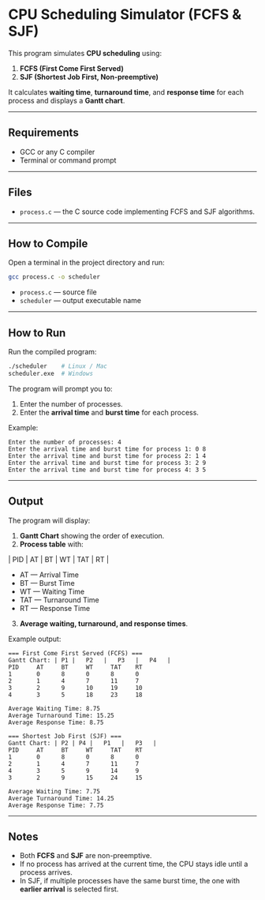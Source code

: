 # CPU Scheduling Simulator (FCFS & SJF)

This program simulates **CPU scheduling** using:

1. **FCFS (First Come First Served)**  
2. **SJF (Shortest Job First, Non-preemptive)**

It calculates **waiting time**, **turnaround time**, and **response time** for each process and displays a **Gantt chart**.

---

## Requirements

- GCC or any C compiler  
- Terminal or command prompt

---

## Files

- `process.c` — the C source code implementing FCFS and SJF algorithms.

---

## How to Compile

Open a terminal in the project directory and run:

```bash
gcc process.c -o scheduler
```

- `process.c` — source file  
- `scheduler` — output executable name

---

## How to Run

Run the compiled program:

```bash
./scheduler    # Linux / Mac
scheduler.exe  # Windows
```

The program will prompt you to:

1. Enter the number of processes.
2. Enter the **arrival time** and **burst time** for each process.

Example:

```
Enter the number of processes: 4
Enter the arrival time and burst time for process 1: 0 8
Enter the arrival time and burst time for process 2: 1 4
Enter the arrival time and burst time for process 3: 2 9
Enter the arrival time and burst time for process 4: 3 5
```

---

## Output

The program will display:

1. **Gantt Chart** showing the order of execution.  
2. **Process table** with:

| PID | AT | BT | WT | TAT | RT |

- AT — Arrival Time  
- BT — Burst Time  
- WT — Waiting Time  
- TAT — Turnaround Time  
- RT — Response Time

3. **Average waiting, turnaround, and response times**.

Example output:

```
=== First Come First Served (FCFS) ===
Gantt Chart: | P1 |   P2   |   P3   |   P4   |
PID     AT     BT     WT     TAT    RT
1       0      8      0      8      0
2       1      4      7      11     7
3       2      9      10     19     10
4       3      5      18     23     18

Average Waiting Time: 8.75
Average Turnaround Time: 15.25
Average Response Time: 8.75
```

```
=== Shortest Job First (SJF) ===
Gantt Chart: | P2 | P4 |   P1   |   P3   |
PID     AT     BT     WT     TAT    RT
1       0      8      0      8      0
2       1      4      7      11     7
4       3      5      9      14     9
3       2      9      15     24     15

Average Waiting Time: 7.75
Average Turnaround Time: 14.25
Average Response Time: 7.75
```

---

## Notes

- Both **FCFS** and **SJF** are non-preemptive.  
- If no process has arrived at the current time, the CPU stays idle until a process arrives.  
- In SJF, if multiple processes have the same burst time, the one with **earlier arrival** is selected first.
